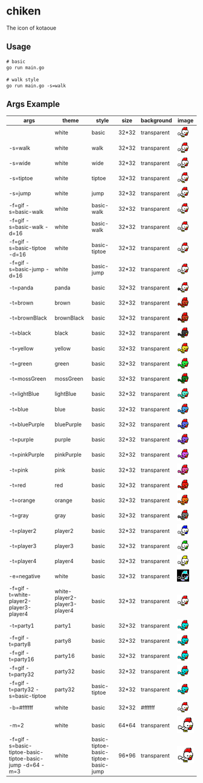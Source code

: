 # chiken
The icon of kotaoue

## Usage
```
# basic
go run main.go

# walk style
go run main.go -s=walk
```

## Args Example
|args|theme|style|size|background|image|
|---|---|---|---|---|---|
||white|basic|32*32|transparent|![white](img/white.png)|
|-s=walk|white|walk|32*32|transparent|![white_walk](img/white_walk.png)|
|-s=wide|white|wide|32*32|transparent|![white_wide](img/white_wide.png)|
|-s=tiptoe|white|tiptoe|32*32|transparent|![white_tiptoe](img/white_tiptoe.png)|
|-s=jump|white|jump|32*32|transparent|![white_jump](img/white_jump.png)|
|-f=gif -s=basic-walk|white|basic-walk|32*32|transparent|![white_basic-walk](img/white_basic-walk.gif)|
|-f=gif -s=basic-walk -d=16|white|basic-walk|32*32|transparent|![white_basic-walk_delay16](img/white_basic-walk_delay16.gif)|
|-f=gif -s=basic-tiptoe -d=16|white|basic-tiptoe|32*32|transparent|![white_basic-tiptoe_delay16](img/white_basic-tiptoe_delay16.gif)|
|-f=gif -s=basic-jump -d=16|white|basic-jump|32*32|transparent|![white_basic-jump_delay16](img/white_basic-jump_delay16.gif)|
|-t=panda|panda|basic|32*32|transparent|![panda](img/panda.png)|
|-t=brown|brown|basic|32*32|transparent|![brown](img/brown.png)|
|-t=brownBlack|brownBlack|basic|32*32|transparent|![brownBlack](img/brownBlack.png)|
|-t=black|black|basic|32*32|transparent|![black](img/black.png)|
|-t=yellow|yellow|basic|32*32|transparent|![yellow](img/yellow.png)|
|-t=green|green|basic|32*32|transparent|![green](img/green.png)|
|-t=mossGreen|mossGreen|basic|32*32|transparent|![mossGreen](img/mossGreen.png)|
|-t=lightBlue|lightBlue|basic|32*32|transparent|![lightBlue](img/lightBlue.png)|
|-t=blue|blue|basic|32*32|transparent|![blue](img/blue.png)|
|-t=bluePurple|bluePurple|basic|32*32|transparent|![bluePurple](img/bluePurple.png)|
|-t=purple|purple|basic|32*32|transparent|![purple](img/purple.png)|
|-t=pinkPurple|pinkPurple|basic|32*32|transparent|![pinkPurple](img/pinkPurple.png)|
|-t=pink|pink|basic|32*32|transparent|![pink](img/pink.png)|
|-t=red|red|basic|32*32|transparent|![red](img/red.png)|
|-t=orange|orange|basic|32*32|transparent|![orange](img/orange.png)|
|-t=gray|gray|basic|32*32|transparent|![gray](img/gray.png)|
|-t=player2|player2|basic|32*32|transparent|![player2](img/player2.png)|
|-t=player3|player3|basic|32*32|transparent|![player3](img/player3.png)|
|-t=player4|player4|basic|32*32|transparent|![player4](img/player4.png)|
|-e=negative|white|basic|32*32|transparent|![white_negative](img/white_negative.png)|
|-f=gif -t=white-player2-player3-player4|white-player2-player3-player4|basic|32*32|transparent|![white-player2-player3-player4](img/white-player2-player3-player4.gif)|
|-t=party1|party1|basic|32*32|transparent|![party1](img/party1.png)|
|-f=gif -t=party8|party8|basic|32*32|transparent|![party8](img/party8.gif)|
|-f=gif -t=party16|party16|basic|32*32|transparent|![party16](img/party16.gif)|
|-f=gif -t=party32|party32|basic|32*32|transparent|![party32](img/party32.gif)|
|-f=gif -t=party32 -s=basic-tiptoe|party32|basic-tiptoe|32*32|transparent|![party32_basic-tiptoe](img/party32_basic-tiptoe.gif)|
|-b=#ffffff|white|basic|32*32|#ffffff|![white_ffffff](img/white_ffffff.png)|
|-m=2|white|basic|64*64|transparent|![white_2](img/white_2.png)|
|-f=gif -s=basic-tiptoe-basic-tiptoe-basic-jump -d=64 -m=3|white|basic-tiptoe-basic-tiptoe-basic-jump|96*96|transparent|![white_basic-tiptoe-basic-tiptoe-basic-jump_3_delay64](img/white_basic-tiptoe-basic-tiptoe-basic-jump_3_delay64.gif)|
